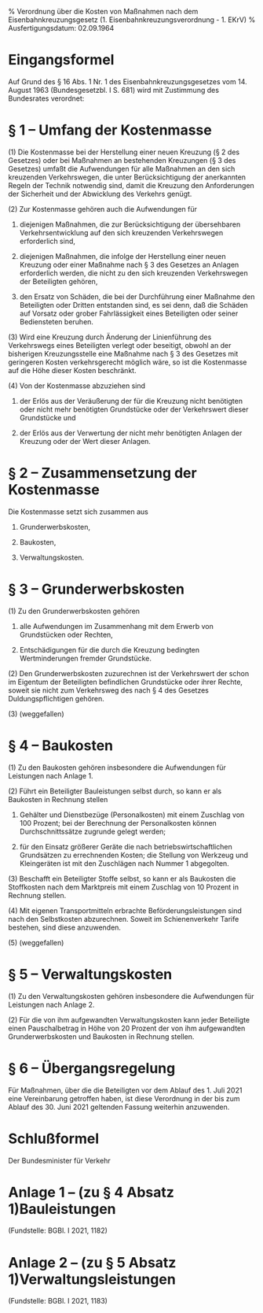 % Verordnung über die Kosten von Maßnahmen nach dem Eisenbahnkreuzungsgesetz  (1. Eisenbahnkreuzungsverordnung - 1. EKrV)
% Ausfertigungsdatum: 02.09.1964
 
# Eingangsformel

Auf Grund des § 16 Abs. 1 Nr. 1 des Eisenbahnkreuzungsgesetzes vom 14. August 1963 (Bundesgesetzbl. I S. 681) wird mit Zustimmung des Bundesrates verordnet:

# § 1 – Umfang der Kostenmasse

(1) Die Kostenmasse bei der Herstellung einer neuen Kreuzung (§ 2 des Gesetzes) oder bei Maßnahmen an bestehenden Kreuzungen (§ 3 des Gesetzes) umfaßt die Aufwendungen für alle Maßnahmen an den sich kreuzenden Verkehrswegen, die unter Berücksichtigung der anerkannten Regeln der Technik notwendig sind, damit die Kreuzung den Anforderungen der Sicherheit und der Abwicklung des Verkehrs genügt.

(2) Zur Kostenmasse gehören auch die Aufwendungen für

1. diejenigen Maßnahmen, die zur Berücksichtigung der übersehbaren Verkehrsentwicklung auf den sich kreuzenden Verkehrswegen erforderlich sind,

2. diejenigen Maßnahmen, die infolge der Herstellung einer neuen Kreuzung oder einer Maßnahme nach § 3 des Gesetzes an Anlagen erforderlich werden, die nicht zu den sich kreuzenden Verkehrswegen der Beteiligten gehören,

3. den Ersatz von Schäden, die bei der Durchführung einer Maßnahme den Beteiligten oder Dritten entstanden sind, es sei denn, daß die Schäden auf Vorsatz oder grober Fahrlässigkeit eines Beteiligten oder seiner Bediensteten beruhen.

(3) Wird eine Kreuzung durch Änderung der Linienführung des Verkehrswegs eines Beteiligten verlegt oder beseitigt, obwohl an der bisherigen Kreuzungsstelle eine Maßnahme nach § 3 des Gesetzes mit geringeren Kosten verkehrsgerecht möglich wäre, so ist die Kostenmasse auf die Höhe dieser Kosten beschränkt.

(4) Von der Kostenmasse abzuziehen sind

1. der Erlös aus der Veräußerung der für die Kreuzung nicht benötigten oder nicht mehr benötigten Grundstücke oder der Verkehrswert dieser Grundstücke und

2. der Erlös aus der Verwertung der nicht mehr benötigten Anlagen der Kreuzung oder der Wert dieser Anlagen.

# § 2 – Zusammensetzung der Kostenmasse

Die Kostenmasse setzt sich zusammen aus

1. Grunderwerbskosten,

2. Baukosten,

3. Verwaltungskosten.

# § 3 – Grunderwerbskosten

(1) Zu den Grunderwerbskosten gehören

1. alle Aufwendungen im Zusammenhang mit dem Erwerb von Grundstücken oder Rechten,

2. Entschädigungen für die durch die Kreuzung bedingten Wertminderungen fremder Grundstücke.

(2) Den Grunderwerbskosten zuzurechnen ist der Verkehrswert der schon im Eigentum der Beteiligten befindlichen Grundstücke oder ihrer Rechte, soweit sie nicht zum Verkehrsweg des nach § 4 des Gesetzes Duldungspflichtigen gehören.

(3) (weggefallen)

# § 4 – Baukosten

(1) Zu den Baukosten gehören insbesondere die Aufwendungen für Leistungen nach Anlage 1.

(2) Führt ein Beteiligter Bauleistungen selbst durch, so kann er als Baukosten in Rechnung stellen

1. Gehälter und Dienstbezüge (Personalkosten) mit einem Zuschlag von 100 Prozent; bei der Berechnung der Personalkosten können Durchschnittssätze zugrunde gelegt werden;

2. für den Einsatz größerer Geräte die nach betriebswirtschaftlichen Grundsätzen zu errechnenden Kosten; die Stellung von Werkzeug und Kleingeräten ist mit den Zuschlägen nach Nummer 1 abgegolten.

(3) Beschafft ein Beteiligter Stoffe selbst, so kann er als Baukosten die Stoffkosten nach dem Marktpreis mit einem Zuschlag von 10 Prozent in Rechnung stellen.

(4) Mit eigenen Transportmitteln erbrachte Beförderungsleistungen sind nach den Selbstkosten abzurechnen. Soweit im Schienenverkehr Tarife bestehen, sind diese anzuwenden.

(5) (weggefallen)

# § 5 – Verwaltungskosten

(1) Zu den Verwaltungskosten gehören insbesondere die Aufwendungen für Leistungen nach Anlage 2.

(2) Für die von ihm aufgewandten Verwaltungskosten kann jeder Beteiligte einen Pauschalbetrag in Höhe von 20 Prozent der von ihm aufgewandten Grunderwerbskosten und Baukosten in Rechnung stellen.

# § 6 – Übergangsregelung

Für Maßnahmen, über die die Beteiligten vor dem Ablauf des 1. Juli 2021 eine Vereinbarung getroffen haben, ist diese Verordnung in der bis zum Ablauf des 30. Juni 2021 geltenden Fassung weiterhin anzuwenden.

# Schlußformel

Der Bundesminister für Verkehr

# Anlage 1 – (zu § 4 Absatz 1)Bauleistungen

(Fundstelle: BGBl. I 2021, 1182)  
  

# Anlage 2 – (zu § 5 Absatz 1)Verwaltungsleistungen

(Fundstelle: BGBl. I 2021, 1183)  
  
